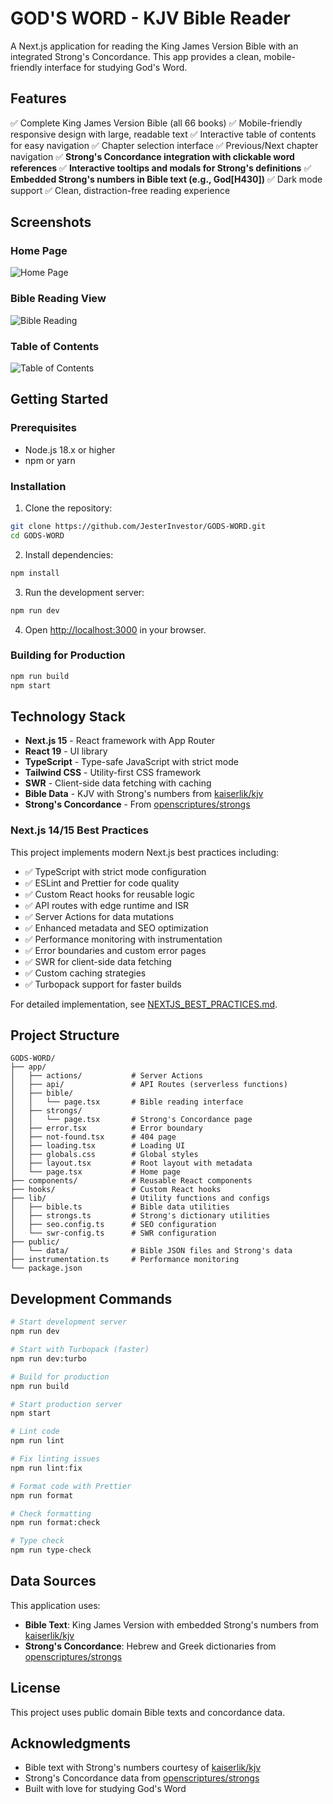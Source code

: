 # GOD'S WORD - KJV Bible Reader

A Next.js application for reading the King James Version Bible with an integrated Strong's Concordance. This app provides a clean, mobile-friendly interface for studying God's Word.

## Features

✅ Complete King James Version Bible (all 66 books)
✅ Mobile-friendly responsive design with large, readable text
✅ Interactive table of contents for easy navigation
✅ Chapter selection interface
✅ Previous/Next chapter navigation
✅ **Strong's Concordance integration with clickable word references**
✅ **Interactive tooltips and modals for Strong's definitions**
✅ **Embedded Strong's numbers in Bible text (e.g., God[H430])**
✅ Dark mode support
✅ Clean, distraction-free reading experience

## Screenshots

### Home Page

![Home Page](https://github.com/user-attachments/assets/6d5b4912-10b8-4229-9794-446652071dfd)

### Bible Reading View

![Bible Reading](https://github.com/user-attachments/assets/dd547643-cf66-4101-93c9-628f2b7decd9)

### Table of Contents

![Table of Contents](https://github.com/user-attachments/assets/49a437ad-deb7-4d2f-a140-cbef5a3b9d58)

## Getting Started

### Prerequisites

- Node.js 18.x or higher
- npm or yarn

### Installation

1. Clone the repository:

```bash
git clone https://github.com/JesterInvestor/GODS-WORD.git
cd GODS-WORD
```

2. Install dependencies:

```bash
npm install
```

3. Run the development server:

```bash
npm run dev
```

4. Open [http://localhost:3000](http://localhost:3000) in your browser.

### Building for Production

```bash
npm run build
npm start
```

## Technology Stack

- **Next.js 15** - React framework with App Router
- **React 19** - UI library
- **TypeScript** - Type-safe JavaScript with strict mode
- **Tailwind CSS** - Utility-first CSS framework
- **SWR** - Client-side data fetching with caching
- **Bible Data** - KJV with Strong's numbers from [kaiserlik/kjv](https://github.com/kaiserlik/kjv)
- **Strong's Concordance** - From [openscriptures/strongs](https://github.com/openscriptures/strongs)

### Next.js 14/15 Best Practices

This project implements modern Next.js best practices including:

- ✅ TypeScript with strict mode configuration
- ✅ ESLint and Prettier for code quality
- ✅ Custom React hooks for reusable logic
- ✅ API routes with edge runtime and ISR
- ✅ Server Actions for data mutations
- ✅ Enhanced metadata and SEO optimization
- ✅ Performance monitoring with instrumentation
- ✅ Error boundaries and custom error pages
- ✅ SWR for client-side data fetching
- ✅ Custom caching strategies
- ✅ Turbopack support for faster builds

For detailed implementation, see [NEXTJS_BEST_PRACTICES.md](NEXTJS_BEST_PRACTICES.md).

## Project Structure

```
GODS-WORD/
├── app/
│   ├── actions/           # Server Actions
│   ├── api/               # API Routes (serverless functions)
│   ├── bible/
│   │   └── page.tsx       # Bible reading interface
│   ├── strongs/
│   │   └── page.tsx       # Strong's Concordance page
│   ├── error.tsx          # Error boundary
│   ├── not-found.tsx      # 404 page
│   ├── loading.tsx        # Loading UI
│   ├── globals.css        # Global styles
│   ├── layout.tsx         # Root layout with metadata
│   └── page.tsx           # Home page
├── components/            # Reusable React components
├── hooks/                 # Custom React hooks
├── lib/                   # Utility functions and configs
│   ├── bible.ts           # Bible data utilities
│   ├── strongs.ts         # Strong's dictionary utilities
│   ├── seo.config.ts      # SEO configuration
│   └── swr-config.ts      # SWR configuration
├── public/
│   └── data/              # Bible JSON files and Strong's data
├── instrumentation.ts     # Performance monitoring
└── package.json
```

## Development Commands

```bash
# Start development server
npm run dev

# Start with Turbopack (faster)
npm run dev:turbo

# Build for production
npm run build

# Start production server
npm start

# Lint code
npm run lint

# Fix linting issues
npm run lint:fix

# Format code with Prettier
npm run format

# Check formatting
npm run format:check

# Type check
npm run type-check
```

## Data Sources

This application uses:

- **Bible Text**: King James Version with embedded Strong's numbers from [kaiserlik/kjv](https://github.com/kaiserlik/kjv)
- **Strong's Concordance**: Hebrew and Greek dictionaries from [openscriptures/strongs](https://github.com/openscriptures/strongs)

## License

This project uses public domain Bible texts and concordance data.

## Acknowledgments

- Bible text with Strong's numbers courtesy of [kaiserlik/kjv](https://github.com/kaiserlik/kjv)
- Strong's Concordance data from [openscriptures/strongs](https://github.com/openscriptures/strongs)
- Built with love for studying God's Word
